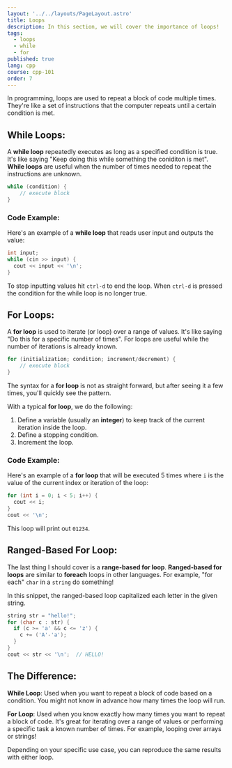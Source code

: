 ```yaml
---
layout: '../../layouts/PageLayout.astro'
title: Loops
description: In this section, we will cover the importance of loops!
tags:
  - loops
  - while
  - for
published: true
lang: cpp
course: cpp-101
order: 7
---
```


In programming, loops are used to repeat a block of code multiple times. They're like a set of instructions that the computer repeats until a certain condition is met.

## While Loops:

A **while loop** repeatedly executes as long as a specified condition is true.
It's like saying "Keep doing this while something the coniditon is met".
**While loops** are useful when the number of times needed to repeat the instructions are unknown.

```cpp
while (condition) {
	// execute block
}
```
### Code Example:
Here's an example of a **while loop** that reads user input and outputs the value:
```cpp
int input;
while (cin >> input) {
  cout << input << '\n';
}
```
To stop inputting values hit `ctrl-d` to end the loop. When `ctrl-d` is pressed the condition for the while loop is no longer true.

## For Loops:
A **for loop** is used to iterate (or loop) over a range of values.
It's like saying "Do this for a specific number of times".
For loops are useful while the number of iterations is already known.

```cpp
for (initialization; condition; increment/decrement) {
	// execute block
}
```

The syntax for a **for loop** is not as straight forward, but after seeing it a few times, you'll quickly see the pattern.

With a typical **for loop**, we do the following:
1. Define a variable (usually an **integer**) to keep track of the current iteration inside the loop.
2. Define a stopping condition.
3. Increment the loop.

### Code Example:
Here's an example of a **for loop** that will be executed 5 times where `i` is the value of the current index or iteration of the loop:
```cpp
for (int i = 0; i < 5; i++) {
  cout << i;
}
cout << '\n';
```
This loop will print out `01234`.

## Ranged-Based For Loop:
The last thing I should cover is a **range-based for loop**. **Ranged-based for loops** are similar to **foreach** loops in other languages. For example, "for each" `char` in a `string` do something!

In this snippet, the ranged-based loop capitalized each letter in the given string.

```cpp
string str = "hello!";
for (char c : str) {
  if (c >= 'a' && c <= 'z') {
    c += ('A'-'a');
  }
}
cout << str << '\n';  // HELLO!
```

## The Difference:
**While Loop**: Used when you want to repeat a block of code based on a condition. You might not know in advance how many times the loop will run.

**For Loop**: Used when you know exactly how many times you want to repeat a block of code. It's great for iterating over a range of values or performing a specific task a known number of times. For example, looping over arrays or strings!

Depending on your specific use case, you can reproduce the same results with either loop.